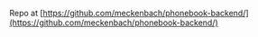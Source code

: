 Repo at [https://github.com/meckenbach/phonebook-backend/](https://github.com/meckenbach/phonebook-backend/)